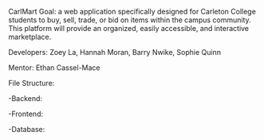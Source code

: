 CarlMart
Goal: a web application specifically designed for Carleton College students to buy, sell, trade, or bid on items within the campus community. This platform will provide an organized, easily accessible, and interactive marketplace.

Developers: Zoey La, Hannah Moran, Barry Nwike, Sophie Quinn

Mentor: Ethan Cassel-Mace

File Structure:

-Backend:

-Frontend:

-Database: